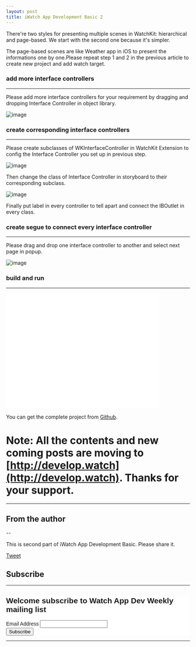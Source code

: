 ```yaml
---
layout: post
title: iWatch App Development Basic 2
---
```


There're two styles for presenting multiple scenes in WatchKit: hierarchical and page-based. We start with the second one because it's simpler.

The page-based scenes are like Weather app in iOS to present the informations one by one.Please repeat step 1 and 2 in the previous article to create new project and add watch target.

### add more interface controllers

---

 Please add more interface controllers for your requirement by dragging and dropping Interface Controller in object library.
 
 ![image](http://nilstack.github.io/public/image/add-more-interface-controllers.png)

### create corresponding interface controllers

---

Please create subclasses of WKInterfaceController in WatchKit Extension to config the Interface Controller you set up in previous step.

 ![image](http://nilstack.github.io/public/image/add_interface_controllers.png)
 
 Then change the class of Interface Controller in storyboard to their corresponding subclass.
 
 ![image](http://nilstack.github.io/public/image/config_interface_controller.png)

Finally put label in every controller to tell apart and connect the IBOutlet in every class.

### create segue to connect every interface controller 

---

Please drag and drop one interface controller to another and select next page in popup.

![image](http://nilstack.github.io/public/image/connect_next_page.png)

### build and run

---

<iframe width="420" height="315" src="//www.youtube.com/embed/tH85tUTLCSE" frameborder="0" allowfullscreen></iframe>
 
You can get the complete project from [Github](https://github.com/NilStack/pagewatch).

# Note: All the contents and new coming posts are moving to [http://develop.watch](http://develop.watch). Thanks for your support.

---

## From the author

--

This is second part of iWatch App Development Basic. Please share it.

<a href="https://twitter.com/share" class="twitter-share-button" data-via="NilStack" data-size="large" data-hashtags="WatchKit">Tweet</a>

<script>!function(d,s,id){var js,fjs=d.getElementsByTagName(s)[0],p=/^http:/.test(d.location)?'http':'https';if(!d.getElementById(id)){js=d.createElement(s);js.id=id;js.src=p+'://platform.twitter.com/widgets.js';fjs.parentNode.insertBefore(js,fjs);}}(document, 'script', 'twitter-wjs');</script>

## Subscribe

---

<!-- Begin MailChimp Signup Form -->
<link href="//cdn-images.mailchimp.com/embedcode/classic-081711.css" rel="stylesheet" type="text/css">
<style type="text/css">
	#mc_embed_signup{background:#fff; clear:left; font:14px Helvetica,Arial,sans-serif; }
	/* Add your own MailChimp form style overrides in your site stylesheet or in this style block.
	   We recommend moving this block and the preceding CSS link to the HEAD of your HTML file. */
</style>
<div id="mc_embed_signup">
<form action="//github.us9.list-manage.com/subscribe/post?u=ff5dae3ddc1f4cead9b9d7277&amp;id=868c3a1b23" method="post" id="mc-embedded-subscribe-form" name="mc-embedded-subscribe-form" class="validate" target="_blank" novalidate>
    <div id="mc_embed_signup_scroll">
	<h2>Welcome subscribe to Watch App Dev Weekly mailing list</h2>
<div class="mc-field-group">
	<label for="mce-EMAIL">Email Address </label>
	<input type="email" value="" name="EMAIL" class="required email" id="mce-EMAIL">
</div>
	<div id="mce-responses" class="clear">
		<div class="response" id="mce-error-response" style="display:none"></div>
		<div class="response" id="mce-success-response" style="display:none"></div>
	</div>    
    <div style="position: absolute; left: -5000px;"><input type="text" name="b_ff5dae3ddc1f4cead9b9d7277_868c3a1b23" tabindex="-1" value=""></div>
    <div class="clear"><input type="submit" value="Subscribe" name="subscribe" id="mc-embedded-subscribe" class="button"></div>
    </div>
</form>
</div>
<script type='text/javascript' src='//s3.amazonaws.com/downloads.mailchimp.com/js/mc-validate.js'></script><script type='text/javascript'>(function($) {window.fnames = new Array(); window.ftypes = new Array();fnames[0]='EMAIL';ftypes[0]='email';fnames[1]='FNAME';ftypes[1]='text';fnames[2]='LNAME';ftypes[2]='text';}(jQuery));var $mcj = jQuery.noConflict(true);</script>

---






 
